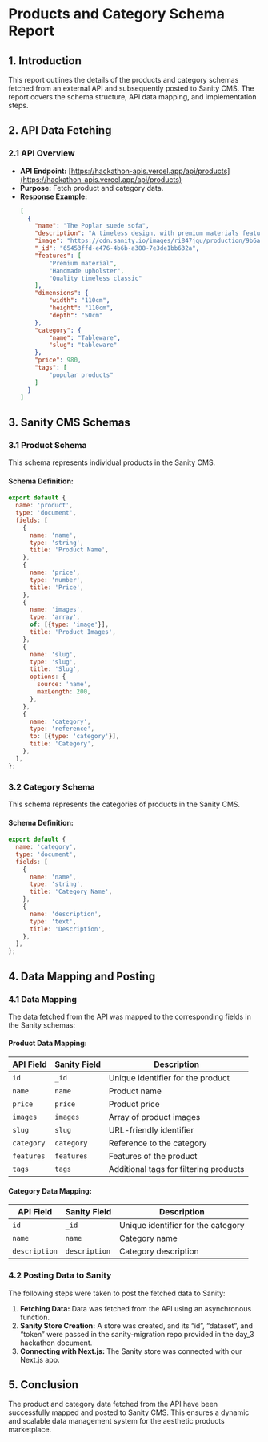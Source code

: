 # Products and Category Schema Report

## 1. Introduction

This report outlines the details of the products and category schemas fetched from an external API and subsequently posted to Sanity CMS. The report covers the schema structure, API data mapping, and implementation steps.

## 2. API Data Fetching

### 2.1 API Overview

- **API Endpoint:** [https://hackathon-apis.vercel.app/api/products](https://hackathon-apis.vercel.app/api/products)
- **Purpose:** Fetch product and category data.
- **Response Example:**
  ```json
  [
    {
      "name": "The Poplar suede sofa",
      "description": "A timeless design, with premium materials features as one of our most popular and iconic pieces. The dandy chair is perfect for any stylish living space with beech legs and lambskin leather upholstery.",
      "image": "https://cdn.sanity.io/images/ri847jqu/production/9b6a4fc8c65bbb4e5793fb0e1116b510d73dc9e8-630x375.png",
      "_id": "65453ffd-e476-4b6b-a388-7e3de1bb632a",
      "features": [
          "Premium material",
          "Handmade upholster",
          "Quality timeless classic"
      ],
      "dimensions": {
          "width": "110cm",
          "height": "110cm",
          "depth": "50cm"
      },
      "category": {
          "name": "Tableware",
          "slug": "tableware"
      },
      "price": 980,
      "tags": [
          "popular products"
      ]
    }
  ]
  ```

## 3. Sanity CMS Schemas

### 3.1 Product Schema

This schema represents individual products in the Sanity CMS.

#### Schema Definition:

```javascript
export default {
  name: 'product',
  type: 'document',
  fields: [
    {
      name: 'name',
      type: 'string',
      title: 'Product Name',
    },
    {
      name: 'price',
      type: 'number',
      title: 'Price',
    },
    {
      name: 'images',
      type: 'array',
      of: [{type: 'image'}],
      title: 'Product Images',
    },
    {
      name: 'slug',
      type: 'slug',
      title: 'Slug',
      options: {
        source: 'name',
        maxLength: 200,
      },
    },
    {
      name: 'category',
      type: 'reference',
      to: [{type: 'category'}],
      title: 'Category',
    },
  ],
};
```

### 3.2 Category Schema

This schema represents the categories of products in the Sanity CMS.

#### Schema Definition:

```javascript
export default {
  name: 'category',
  type: 'document',
  fields: [
    {
      name: 'name',
      type: 'string',
      title: 'Category Name',
    },
    {
      name: 'description',
      type: 'text',
      title: 'Description',
    },
  ],
};
```

## 4. Data Mapping and Posting

### 4.1 Data Mapping

The data fetched from the API was mapped to the corresponding fields in the Sanity schemas:

#### Product Data Mapping:

| API Field  | Sanity Field | Description                            |
| ---------- | ------------ | -------------------------------------- |
| `id`       | `_id`        | Unique identifier for the product      |
| `name`     | `name`       | Product name                           |
| `price`    | `price`      | Product price                          |
| `images`   | `images`     | Array of product images                |
| `slug`     | `slug`       | URL-friendly identifier                |
| `category` | `category`   | Reference to the category              |
| `features` | `features`   | Features of the product                |
| `tags`     | `tags`       | Additional tags for filtering products |

#### Category Data Mapping:

| API Field     | Sanity Field  | Description                        |
| ------------- | ------------- | ---------------------------------- |
| `id`          | `_id`         | Unique identifier for the category |
| `name`        | `name`        | Category name                      |
| `description` | `description` | Category description               |

### 4.2 Posting Data to Sanity

The following steps were taken to post the fetched data to Sanity:

1. **Fetching Data:** Data was fetched from the API using an asynchronous function.
2. **Sanity Store Creation:** A store was created, and its “id”, “dataset”, and “token” were passed in the sanity-migration repo provided in the day\_3 hackathon document.
3. **Connecting with Next.js:** The Sanity store was connected with our Next.js app.

## 5. Conclusion

The product and category data fetched from the API have been successfully mapped and posted to Sanity CMS. This ensures a dynamic and scalable data management system for the aesthetic products marketplace.

